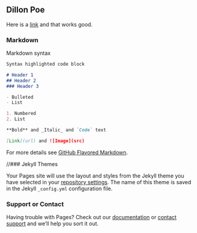 ## Dillon Poe

Here is a [link](https://i.ytimg.com/vi/uHKfrz65KSU/maxresdefault.jpg) and that works good.

### Markdown

Markdown syntax

```markdown
Syntax highlighted code block

# Header 1
## Header 2
### Header 3

- Bulleted
- List

1. Numbered
2. List

**Bold** and _Italic_ and `Code` text

[Link](url) and ![Image](src)
```

For more details see [GitHub Flavored Markdown](https://guides.github.com/features/mastering-markdown/).

//### Jekyll Themes

Your Pages site will use the layout and styles from the Jekyll theme you have selected in your [repository settings](https://github.com/Dillpoe/Dillweb/settings). The name of this theme is saved in the Jekyll `_config.yml` configuration file.

### Support or Contact

Having trouble with Pages? Check out our [documentation](https://docs.github.com/categories/github-pages-basics/) or [contact support](https://github.com/contact) and we’ll help you sort it out.
